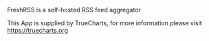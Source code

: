 

FreshRSS is a self-hosted RSS feed aggregator

This App is supplied by TrueCharts, for more information please visit https://truecharts.org
